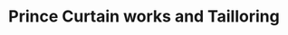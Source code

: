 ---
title: "Prince Curtain works and Tailloring"
url: /thiruvananthapuram/prince-curtain-works-and-tailloring/
shop: curtain
---